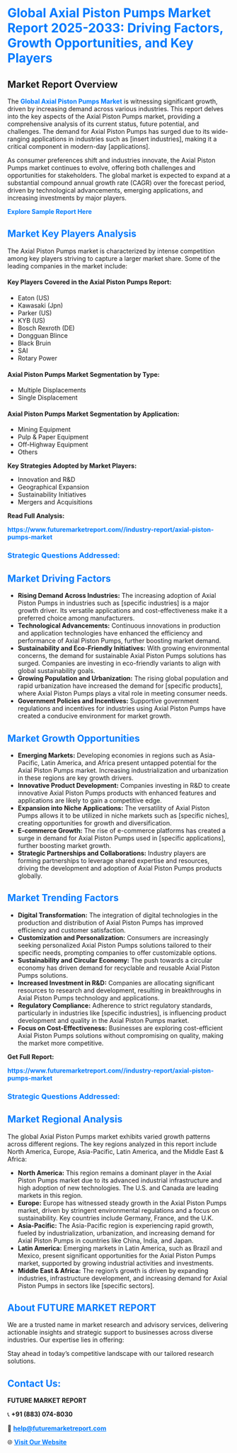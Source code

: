 <h1 style="color: #007BFF;">Global Axial Piston Pumps Market Report 2025-2033: Driving Factors, Growth Opportunities, and Key Players</h1>

<section id="overview">
<h2>Market Report Overview</h2>
<p>The <a href="https://www.futuremarketreport.com//industry-report/axial-piston-pumps-market" style="color: #007BFF; text-decoration: none;"><strong>Global Axial Piston Pumps Market</strong></a> is witnessing significant growth, driven by increasing demand across various industries. This report delves into the key aspects of the Axial Piston Pumps market, providing a comprehensive analysis of its current status, future potential, and challenges. The demand for Axial Piston Pumps has surged due to its wide-ranging applications in industries such as [insert industries], making it a critical component in modern-day [applications].</p>
<p>As consumer preferences shift and industries innovate, the Axial Piston Pumps market continues to evolve, offering both challenges and opportunities for stakeholders. The global market is expected to expand at a substantial compound annual growth rate (CAGR) over the forecast period, driven by technological advancements, emerging applications, and increasing investments by major players.</p>
</section>

<section id="overview">
<p><a href="https://www.futuremarketreport.com//request-sample/reportId=88393" style="color: #007BFF; text-decoration: none;"><strong>Explore Sample Report Here</strong></a></p>
</section>

<section id="key-players">
<h2 style="color: #007BFF;">Market Key Players Analysis</h2>
<p>The Axial Piston Pumps market is characterized by intense competition among key players striving to capture a larger market share. Some of the leading companies in the market include:</p>
<h4>Key Players Covered in the Axial Piston Pumps Report:</h4>
<ul><li>Eaton (US)</li><li>Kawasaki (Jpn)</li><li>Parker (US)</li><li>KYB (US)</li><li>Bosch Rexroth (DE)</li><li>Dongguan Blince</li><li>Black Bruin</li><li>SAI</li><li>Rotary Power</li></ul>
<h4>Axial Piston Pumps Market Segmentation by Type:</h4>
<ul><li>Multiple Displacements</li><li>Single Displacement</li></ul>

<h4>Axial Piston Pumps Market Segmentation by Application:</h4>
<ul><li>Mining Equipment</li><li>Pulp &amp; Paper Equipment</li><li>Off-Highway Equipment</li><li>Others</li></ul>
<p><strong>Key Strategies Adopted by Market Players:</strong></p>
<ul>
<li>Innovation and R&D</li>
<li>Geographical Expansion</li>
<li>Sustainability Initiatives</li>
<li>Mergers and Acquisitions</li>
</ul>
</section>

<section>
<p><strong>Read Full Analysis: </strong></p><a href="https://www.futuremarketreport.com//industry-report/axial-piston-pumps-market" style="color: #007BFF; text-decoration: none;"><strong>https://www.futuremarketreport.com//industry-report/axial-piston-pumps-market</strong></a>
<h3 style="color: #007BFF;">Strategic Questions Addressed:</h3>
</section>

<section id="driving-factors">
<h2 style="color: #007BFF;">Market Driving Factors</h2>
<ul>
<li><strong>Rising Demand Across Industries:</strong> The increasing adoption of Axial Piston Pumps in industries such as [specific industries] is a major growth driver. Its versatile applications and cost-effectiveness make it a preferred choice among manufacturers.</li>
<li><strong>Technological Advancements:</strong> Continuous innovations in production and application technologies have enhanced the efficiency and performance of Axial Piston Pumps, further boosting market demand.</li>
<li><strong>Sustainability and Eco-Friendly Initiatives:</strong> With growing environmental concerns, the demand for sustainable Axial Piston Pumps solutions has surged. Companies are investing in eco-friendly variants to align with global sustainability goals.</li>
<li><strong>Growing Population and Urbanization:</strong> The rising global population and rapid urbanization have increased the demand for [specific products], where Axial Piston Pumps plays a vital role in meeting consumer needs.</li>
<li><strong>Government Policies and Incentives:</strong> Supportive government regulations and incentives for industries using Axial Piston Pumps have created a conducive environment for market growth.</li>
</ul>
</section>

<section id="growth-opportunities">
<h2 style="color: #007BFF;">Market Growth Opportunities</h2>
<ul>
<li><strong>Emerging Markets:</strong> Developing economies in regions such as Asia-Pacific, Latin America, and Africa present untapped potential for the Axial Piston Pumps market. Increasing industrialization and urbanization in these regions are key growth drivers.</li>
<li><strong>Innovative Product Development:</strong> Companies investing in R&D to create innovative Axial Piston Pumps products with enhanced features and applications are likely to gain a competitive edge.</li>
<li><strong>Expansion into Niche Applications:</strong> The versatility of Axial Piston Pumps allows it to be utilized in niche markets such as [specific niches], creating opportunities for growth and diversification.</li>
<li><strong>E-commerce Growth:</strong> The rise of e-commerce platforms has created a surge in demand for Axial Piston Pumps used in [specific applications], further boosting market growth.</li>
<li><strong>Strategic Partnerships and Collaborations:</strong> Industry players are forming partnerships to leverage shared expertise and resources, driving the development and adoption of Axial Piston Pumps products globally.</li>
</ul>
</section>

<section id="trending-factors">
<h2 style="color: #007BFF;">Market Trending Factors</h2>
<ul>
<li><strong>Digital Transformation:</strong> The integration of digital technologies in the production and distribution of Axial Piston Pumps has improved efficiency and customer satisfaction.</li>
<li><strong>Customization and Personalization:</strong> Consumers are increasingly seeking personalized Axial Piston Pumps solutions tailored to their specific needs, prompting companies to offer customizable options.</li>
<li><strong>Sustainability and Circular Economy:</strong> The push towards a circular economy has driven demand for recyclable and reusable Axial Piston Pumps solutions.</li>
<li><strong>Increased Investment in R&D:</strong> Companies are allocating significant resources to research and development, resulting in breakthroughs in Axial Piston Pumps technology and applications.</li>
<li><strong>Regulatory Compliance:</strong> Adherence to strict regulatory standards, particularly in industries like [specific industries], is influencing product development and quality in the Axial Piston Pumps market.</li>
<li><strong>Focus on Cost-Effectiveness:</strong> Businesses are exploring cost-efficient Axial Piston Pumps solutions without compromising on quality, making the market more competitive.</li>
</ul>
</section>

<section>
<p><strong>Get Full Report: </strong></p><a href="https://www.futuremarketreport.com//industry-report/axial-piston-pumps-market" style="color: #007BFF; text-decoration: none;"><strong>https://www.futuremarketreport.com//industry-report/axial-piston-pumps-market</strong></a>
<h3 style="color: #007BFF;">Strategic Questions Addressed:</h3>
</section>


<section id="regional-analysis">
<h2 style="color: #007BFF;">Market Regional Analysis</h2>
<p>The global Axial Piston Pumps market exhibits varied growth patterns across different regions. The key regions analyzed in this report include North America, Europe, Asia-Pacific, Latin America, and the Middle East & Africa:</p>
<ul>
<li><strong>North America:</strong> This region remains a dominant player in the Axial Piston Pumps market due to its advanced industrial infrastructure and high adoption of new technologies. The U.S. and Canada are leading markets in this region.</li>
<li><strong>Europe:</strong> Europe has witnessed steady growth in the Axial Piston Pumps market, driven by stringent environmental regulations and a focus on sustainability. Key countries include Germany, France, and the U.K.</li>
<li><strong>Asia-Pacific:</strong> The Asia-Pacific region is experiencing rapid growth, fueled by industrialization, urbanization, and increasing demand for Axial Piston Pumps in countries like China, India, and Japan.</li>
<li><strong>Latin America:</strong> Emerging markets in Latin America, such as Brazil and Mexico, present significant opportunities for the Axial Piston Pumps market, supported by growing industrial activities and investments.</li>
<li><strong>Middle East & Africa:</strong> The region’s growth is driven by expanding industries, infrastructure development, and increasing demand for Axial Piston Pumps in sectors like [specific sectors].</li>
</ul>
</section>

<footer>
<h2 style="color: #007BFF;">About FUTURE MARKET REPORT</h2>
<p>We are a trusted name in market research and advisory services, delivering actionable insights and strategic support to businesses across diverse industries. Our expertise lies in offering:</p>

<p>Stay ahead in today’s competitive landscape with our tailored research solutions.</p>

<h2 style="color: #007BFF;">Contact Us:</h2>
<p><strong>FUTURE MARKET REPORT</strong></p>
<p>📞 <strong>+91 (883) 074-8030</strong></p>
<p>📧 <strong><a href="mailto:help@futuremarketreport.com" style="color: #007BFF;">help@futuremarketreport.com</a></strong></p>
<p>🌐 <strong><a href="https://www.futuremarketreport.com/" style="color: #007BFF;">Visit Our Website</a></strong></p>
</footer>
